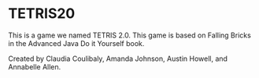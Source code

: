 # TETRIS20
This is a game we named TETRIS 2.0. This game is based on Falling Bricks in the Advanced Java Do it Yourself book.

Created by Claudia Coulibaly, Amanda Johnson, Austin Howell, and Annabelle Allen.

